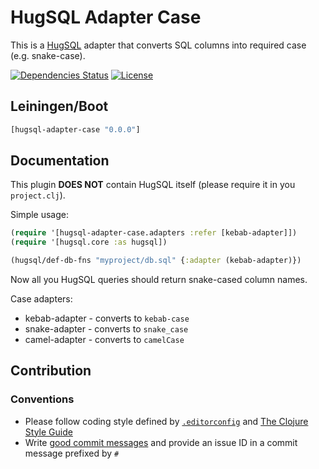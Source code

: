 HugSQL Adapter Case
===================

This is a [HugSQL](https://www.hugsql.org) adapter that converts SQL columns into required case (e.g. snake-case).


[![Dependencies Status](https://jarkeeper.com/druids/hugsql-adapter-case/status.png)](https://jarkeeper.com/druids/hugsql-adapter-case)
[![License](https://img.shields.io/badge/MIT-Clause-blue.svg)](https://opensource.org/licenses/MIT)


Leiningen/Boot
--------------

```clojure
[hugsql-adapter-case "0.0.0"]
```


Documentation
-------------

This plugin **DOES NOT** contain HugSQL itself (please require it in you `project.clj`).

Simple usage:

```clojure
(require '[hugsql-adapter-case.adapters :refer [kebab-adapter]])
(require '[hugsql.core :as hugsql])

(hugsql/def-db-fns "myproject/db.sql" {:adapter (kebab-adapter)})
```

Now all you HugSQL queries should return snake-cased column names.

Case adapters:

  * kebab-adapter - converts to `kebab-case`
  * snake-adapter - converts to `snake_case`
  * camel-adapter - converts to `camelCase`


Contribution
------------

### Conventions

* Please follow coding style defined by [`.editorconfig`](http://editorconfig.org)
 and [The Clojure Style Guide](https://github.com/bbatsov/clojure-style-guide)
* Write [good commit messages](https://chris.beams.io/posts/git-commit/)
 and provide an issue ID in a commit message prefixed by `#`

